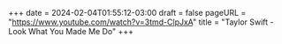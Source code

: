 +++
date = 2024-02-04T01:55:12-03:00
draft = false
pageURL = "https://www.youtube.com/watch?v=3tmd-ClpJxA"
title = "Taylor Swift - Look What You Made Me Do"
+++
